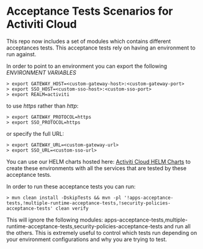 # Acceptance Tests Scenarios for Activiti Cloud

This repo now includes a set of modules which contains different acceptances tests. This acceptance tests rely on having an environment to run against.

In order to point to an environment you can export the following *ENVIRONMENT VARIABLES*

```
> export GATEWAY_HOST=<custom-gateway-host>:<custom-gateway-port>
> export SSO_HOST=<custom-sso-host>:<custom-sso-port>
> export REALM=activiti
```

to use *https* rather than *http*:
```
> export GATEWAY_PROTOCOL=https
> export SSO_PROTOCOL=https
```

or specify the full URL:
```
> export GATEWAY_URL=<custom-gateway-url>
> export SSO_URL=<custom-sso-url>
```

You can use our HELM charts hosted here: [Activiti Cloud HELM Charts](https://github.com/Activiti/activiti-cloud-charts/tree/master/activiti-cloud-full-example) to create these environments
with all the services that are tested by these acceptance tests.


In order to run these acceptance tests you can run:

```
> mvn clean install -DskipTests && mvn -pl '!apps-acceptance-tests,!multiple-runtime-acceptance-tests,!security-policies-acceptance-tests' clean verify
```

This will ignore the following modules: apps-acceptance-tests,multiple-runtime-acceptance-tests,security-policies-acceptance-tests and run all the others.
This is extremely useful to control which tests run depending on your environment configurations and why you are trying to test.
